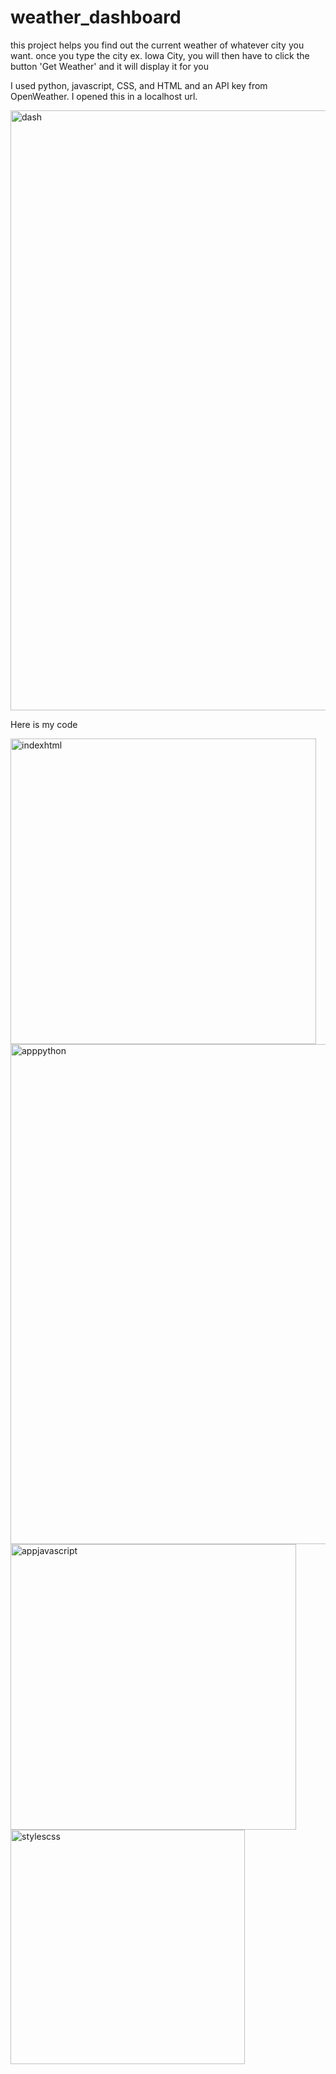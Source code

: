 # weather_dashboard
this project helps you find out the current weather of whatever city you want. once you type the city ex. Iowa City, you will then have to click the button 'Get Weather' and it will display it for you

I used python, javascript, CSS, and HTML and an API key from OpenWeather. I opened this in a localhost url.

<img width="960" alt="dash" src="https://github.com/samkidane/weather_dashboard/assets/158447569/e400e6b7-814a-4453-b466-a7ef7cb05762">

Here is my code

<img width="489" alt="indexhtml" src="https://github.com/samkidane/weather_dashboard/assets/158447569/1324103c-4cf3-468b-8f53-f27d7064aa3e">
<img width="800" alt="apppython" src="https://github.com/samkidane/weather_dashboard/assets/158447569/acde992d-c337-4762-ab57-294b48db2487">
<img width="457" alt="appjavascript" src="https://github.com/samkidane/weather_dashboard/assets/158447569/bae27f2e-9716-46b3-a694-5299a06a6a47">
<img width="375" alt="stylescss" src="https://github.com/samkidane/weather_dashboard/assets/158447569/197339e6-ecf2-4c25-b150-44ccb8bdefba">
